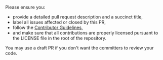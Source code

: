 Please ensure you:
* provide a detailed pull request description and a succinct title,
* label all issues affected or closed by this PR,
* follow the [Contributor Guidelines](https://github.com/WorldHealthOrganization/app/blob/master/CONTRIBUTING.md),
* and make sure that all contributions are properly licensed pursuant to the LICENSE file in the root of the repository.

You may use a draft PR if you don't want the committers to review your code.
